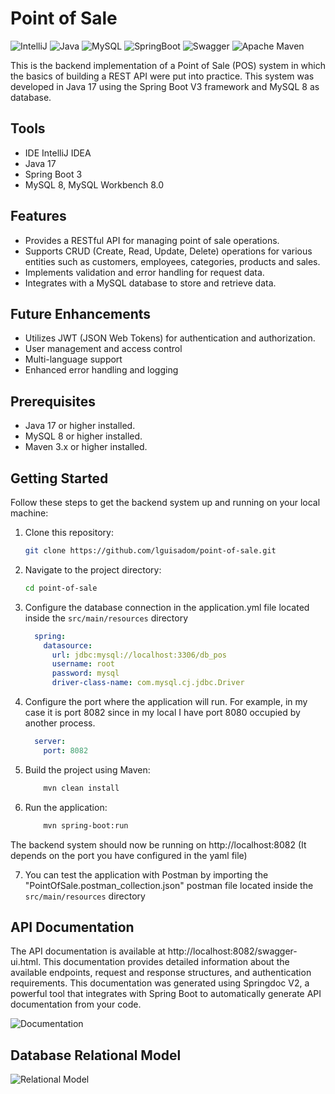 # Point of Sale

![IntelliJ](https://img.shields.io/badge/IntelliJ_IDEA-000000.svg?style=for-the-badge&logo=intellij-idea&logoColor=white)
![Java](https://img.shields.io/badge/java-%23ED8B00.svg?style=for-the-badge&logo=java&logoColor=white)
![MySQL](https://img.shields.io/badge/MySQL-005C84?style=for-the-badge&logo=mysql&logoColor=white)
![SpringBoot](https://img.shields.io/badge/Spring_Boot-F2F4F9?style=for-the-badge&logo=spring-boot)
![Swagger](https://img.shields.io/badge/Swagger-85EA2D?style=for-the-badge&logo=Swagger&logoColor=white)
![Apache Maven](https://img.shields.io/badge/Apache%20Maven-C71A36?style=for-the-badge&logo=Apache%20Maven&logoColor=white)

This is the backend implementation of a Point of Sale (POS) system in which the basics of building a REST API were put into practice. This system was developed in Java 17 using the Spring Boot V3 framework and MySQL 8 as database.

## Tools
- IDE IntelliJ IDEA
- Java 17
- Spring Boot 3
- MySQL 8, MySQL Workbench 8.0

## Features
- Provides a RESTful API for managing point of sale operations.
- Supports CRUD (Create, Read, Update, Delete) operations for various entities such as customers, employees, categories, products and sales.
- Implements validation and error handling for request data.
- Integrates with a MySQL database to store and retrieve data.

## Future Enhancements
- Utilizes JWT (JSON Web Tokens) for authentication and authorization.
- User management and access control
- Multi-language support
- Enhanced error handling and logging

## Prerequisites
- Java 17 or higher installed.
- MySQL 8 or higher installed.
- Maven 3.x or higher installed.

## Getting Started

Follow these steps to get the backend system up and running on your local machine:

1. Clone this repository:

   ```bash
   git clone https://github.com/lguisadom/point-of-sale.git
   ```
   
2. Navigate to the project directory:
    ```bash
    cd point-of-sale
    ```
    
3. Configure the database connection in the application.yml file located inside the `src/main/resources` directory
   ```yaml
     spring:
       datasource:
         url: jdbc:mysql://localhost:3306/db_pos
         username: root
         password: mysql
         driver-class-name: com.mysql.cj.jdbc.Driver
   ```
      
4. Configure the port where the application will run. For example, in my case it is port 8082 since in my local I have port 8080 occupied by another process.
   ```yaml
     server:
       port: 8082
   ```

5. Build the project using Maven:
   ```bash
       mvn clean install
   ```
    
6. Run the application:
   ```bash
       mvn spring-boot:run
   ```
    
The backend system should now be running on http://localhost:8082 (It depends on the port you have configured in the yaml file)

7. You can test the application with Postman by importing the "PointOfSale.postman_collection.json" postman file located inside the `src/main/resources` directory


## API Documentation
The API documentation is available at http://localhost:8082/swagger-ui.html. This documentation provides detailed information about the available endpoints, request and response structures, and authentication requirements.
This documentation was generated using Springdoc V2, a powerful tool that integrates with Spring Boot to automatically generate API documentation from your code.

![Documentation](https://i.imgur.com/sGmBHJp.png "Documentation")


## Database Relational Model

![Relational Model](https://i.imgur.com/qZ6xgYj.png "Relational model")
